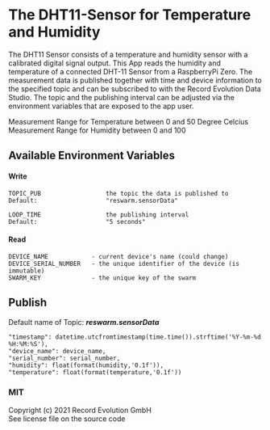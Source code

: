 # The DHT11-Sensor for Temperature and Humidity
The DHT11 Sensor consists of a temperature and humidity sensor with a calibrated digital signal output. This App reads the humidity and temperature of a connected DHT-11 Sensor from a RaspberryPi Zero. The measurement data is published together with time and device information to the specified topic and can be subscribed to with the Record Evolution Data Studio. The topic and the publishing interval can be adjusted via the environment variables that are exposed to the app user.

Measurement Range for Temperature between 0 and 50 Degree Celcius \
Measurement Range for Humidity between 0 and 100


## Available Environment Variables
#### Write
    TOPIC_PUB                  the topic the data is published to
    Default:                   "reswarm.sensorData"

    LOOP_TIME                  the publishing interval
    Default:                   "5 seconds"

#### Read
    DEVICE_NAME            - current device's name (could change)
    DEVICE_SERIAL_NUMBER   - the unique identifier of the device (is immutable)
    SWARM_KEY              - the unique key of the swarm


## Publish 
Default name of Topic: _**reswarm.sensorData**_

    "timestamp": datetime.utcfromtimestamp(time.time()).strftime('%Y-%m-%d %H:%M:%S'),
    "device_name": device_name,
    "serial_number": serial_number,
    "humidity": float(format(humidity,'0.1f')),
    "temperature": float(format(temperature,'0.1f'))

### MIT
Copyright (c) 2021 Record Evolution GmbH \
See license file on the source code